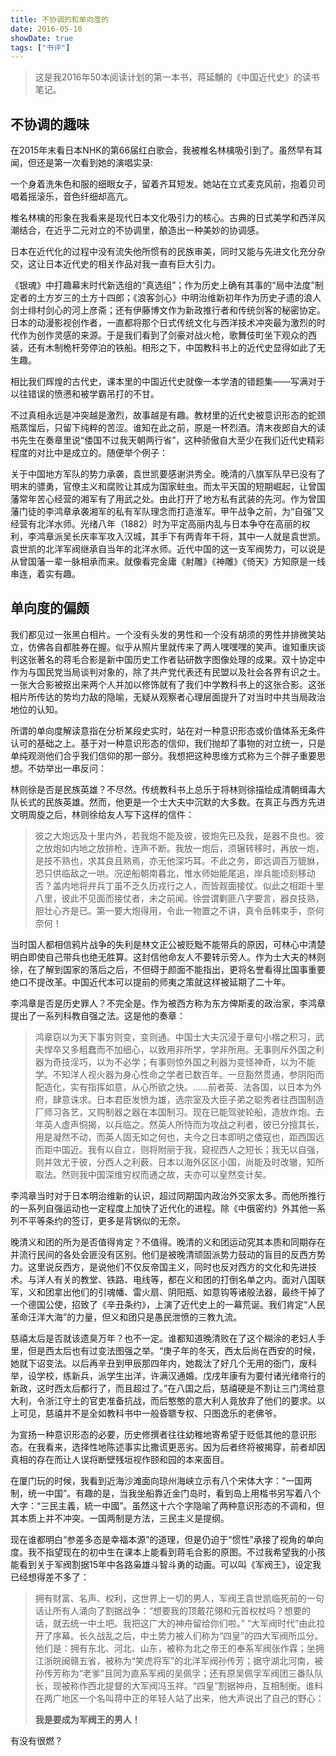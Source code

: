 ```yaml
---
title: 不协调的和单向度的
date: 2016-05-10
showDate: true
tags: ["书评"]
---
```

<blockquote>这是我2016年50本阅读计划的第一本书，蒋延黼的《中国近代史》的读书笔记。</blockquote>

## 不协调的趣味

在2015年末看日本NHK的第66届红白歌会，我被椎名林檎吸引到了。虽然早有耳闻，但还是第一次看到她的演唱实录:

一个身着洗朱色和服的细眼女子，留着齐耳短发。她站在立式麦克风前，抱着贝司唱着摇滚乐，音色纤细却高亢。

椎名林檎的形象在我看来是现代日本文化吸引力的核心。古典的日式美学和西洋风潮结合，在近乎二元对立的不协调里，酿造出一种美妙的协调感。

<!--more-->

日本在近代化的过程中没有流失他所惯有的民族审美，同时又能与先进文化充分杂交，这让日本近代史的相关作品对我一直有巨大引力。

《银魂》中打趣幕末时代新选组的“真选组”；作为历史上确有其事的“局中法度”制定者的土方岁三的土方十四郎；《浪客剑心》中明治维新初年作为历史孑遗的浪人剑士绯村剑心的河上彦斋；还有伊藤博文作为新政推行者和传统剑客的秘密协定。日本的动漫影视创作者，一直都将那个日式传统文化与西洋技术冲突最为激烈的时代作为创作灵感的来源。于是我们看到了剑豪对战火枪，歌舞伎町坐下观众的西装，还有木制桅杆旁停泊的铁船。相形之下，中国教科书上的近代史显得如此了无生趣。

相比我们辉煌的古代史，课本里的中国近代史就像一本学渣的错题集——写满对于以往错误的愤懑和被学霸吊打的不甘。

不过真相永远是冲突越是激烈，故事越是有趣。教材里的近代史被意识形态的蛇颈瓶蒸馏后，只留下纯粹的苦涩。谁知在此之前，原是一杯烈酒。清末夜郎自大的读书先生在奏章里说“倭国不过我天朝两行省”，这种骄傲自大至少在我们近代史精彩程度的对比中是成立的。随便举个例子：

关于中国地方军队的势力承袭，袁世凯要感谢洪秀全。晚清的八旗军队早已没有了明末的骠勇，官僚主义和腐败让其成为国家蛀虫。而太平天国的短期崛起，让曾国藩常年苦心经营的湘军有了用武之处。由此打开了地方私有武装的先河。作为曾国藩门徒的李鸿章承袭湘军的私有军队理念而打造淮军。甲午战争之前，为“自强”又经营有北洋水师。光绪八年（1882）时为平定高丽内乱与日本争夺在高丽的权利，李鸿章派吴长庆率军攻入汉城，其手下有两青年干将，其中一人就是袁世凯。袁世凯的北洋军阀继承自当年的北洋水师。近代中国的这一支军阀势力，可以说是从曾国藩一辈一脉相承而来。就像看完金庸《射雕》《神雕》《倚天》方知原是一线串连，着实有趣。

## 单向度的偏颇

我们都见过一张黑白相片。一个没有头发的男性和一个没有胡须的男性并排微笑站立，仿佛各自都胜券在握。似乎从照片里就传来了两人嘿嘿嘿的笑声。谁知重庆谈判这张著名的蒋毛合影是新中国历史工作者钻研数字图像处理的成果。双十协定中作为与国民党当局谈判对象的，除了共产党代表还有民盟以及社会各界有识之士。一张大合影被抠出来两个人并加以修饰就有了我们中学教科书上的这张合影。这张相片所传达的势均力敌的隐喻，无疑从观察者心理层面提升了对当时中共当局政治地位的认知。

所谓的单向度解读意指在分析某段史实时，站在对一种意识形态或价值体系无条件认可的基础之上。基于对一种意识形态的信仰，我们抛却了事物的对立统一，只是单纯观测他们合乎我们信仰的那一部分。我想把这种思维方式称为三个胖子重要思想。不妨举出一串反问：

林则徐是否是民族英雄？不尽然。传统教科书上总乐于将林则徐描绘成清朝缉毒大队长式的民族英雄。然而，他更是一个士大夫中沉默的大多数。在真正与西方先进文明周旋之后，林则徐给友人写下这样的信件：
<blockquote>彼之大炮远及十里内外，若我炮不能及彼，彼炮先已及我，是器不良也。彼之放炮如内地之放排枪，连声不断。我放一炮后，须辗转移时，再放一炮，是技不熟也，求其良且熟焉，亦无他深巧耳。不此之务，即远调百万貔貅，恐只供临敌之一哄。况逆船朝南暮北，惟水师始能尾追，岸兵能顷刻移动否？盖内地将弁兵丁虽不乏久历戎行之人，而皆觌面接仗。似此之相距十里八里，彼此不见面而接仗者，未之前闻。徐尝谓剿匪八字要言，器良技熟，胆壮心齐是已。第一要大炮得用，令此一物置之不讲，真令岳韩束手，奈何奈何！</blockquote>
当时国人都相信鸦片战争的失利是林文正公被贬黜不能带兵的原因，可林心中清楚明白即使自己带兵也绝无胜算。这封信他命友人不要转示旁人。作为士大夫的林则徐，在了解到国家的落后之后，不但碍于颜面不能指出，更将名誉看得比国事重要绝口不提改革。中国近代本可以提前的师夷之策就这样被延期了二十年。

李鸿章是否是历史罪人？不完全是。作为被西方称为东方俾斯麦的政治家，李鸿章提出了一系列科教自强之法。这是他的奏章：
<blockquote>鸿章窃以为天下事穷则变，变则通。中国士大夫沉浸于章句小楷之积习，武夫悍卒又多粗蠢而不加细心，以致用非所学，学非所用。无事则斥外国之利器为奇技淫巧，以为不必学；有事则惊外国之利器为变怪神奇，以为不能学。不知洋人视火器为身心性命之学者已数百年。一旦豁然贯通，参阴阳而配造化，实有指挥如意，从心所欲之快。……前者英、法各国，以日本为外府，肆意诛求。日本君臣发愤为雄，选宗室及大臣子弟之聪秀者往西国制造厂师习各艺，又购制器之器在本国制习。现在已能驾驶轮船，造放炸炮。去年英人虚声恫揭，以兵临之。然英人所恃而为攻战之利者，彼已分擅其长，用是凝然不动，而英人固无如之何也，夫今之日本即明之倭寇也，距西国远而距中国近。我有以自立，则将附丽于我，窥视西人之短长；我无以自强，则并效尤于彼，分西人之利薮。日本以海外区区小国，尚能及时改辙，知所取法。然则我中国深维穷权而通之故，夫亦可以皇然变计矣。</blockquote>
李鸿章当时对于日本明治维新的认识，超过同期国内政治外交家太多。而他所推行的一系列自强运动也一定程度上加快了近代化的进程。除《中俄密约》外其他一系列不平等条约的签订，更多是背锅似的无奈。

晚清义和团的所为是否值得肯定？不值得。晚清的义和团运动究其本质和同期存在并流行民间的各处会匪没有区别。他们是被晚清顽固派势力鼓动的盲目的反西方势力。这里说反西方，是说他们不仅反帝国主义，同时也反对西方的文化和先进技术。与洋人有关的教堂、铁路、电线等，都在义和团的打倒名单之内。面对八国联军，义和团拿出他们的引魂幡、雷火扇、阴阳瓶、如意钩等诸般法器，最终干掉了一个德国公使，招致了《辛丑条约》，上演了近代史上的一幕荒诞。我们肯定“人民革命汪洋大海”的力量，但义和团只是愚民泄愤的三教九流。

慈禧太后是否就该遗臭万年？也不一定。谁都知道晚清败在了这个糊涂的老妇人手里，但是西太后也有过变法图强之举。“庚子年的冬天，西太后尚在西安的时候，她就下诏变法。以后再辛丑到甲辰那四年内，她裁汰了好几个无用的衙门，废科举，设学校，练新兵，派学生出洋，许满汉通婚。戊戌年康有为要付诸光绪帝行的新政，这时西太后都行了，而且超过了。”在八国之后，慈禧硬是不割让三门湾给意大利，令浙江守土的官吏准备抗战，而后憨憨的意大利人竟放弃了他们的要求。以上可见，慈禧并不是全如教科书中一般昏聩专权、只图逸乐的老佛爷。

为宣扬一种意识形态的必要，历史修撰者往往幼稚地寄希望于贬低其他的意识形态。在我看来，选择性地陈述事实比撒谎更恶劣。因为后者终将被揭穿，前者却因真相的存在而让人误将断壁残垣视作颐和园的本来面目。

在厦门玩的时候，我看到近海沙滩面向琼州海峡立示有八个宋体大字：“一国两制，统一中国”。有趣的是，当我坐船靠近金门岛时，看到岛上用楷书另写着八个大字：“三民主義，統一中國”。虽然这十六个字隐喻了两种意识形态的不调和，但其本质上并不冲突。一国两制是方法，三民主义是提纲。

现在谁都明白“参差多态是幸福本源”的道理，但是仍迫于“惯性”承接了视角的单向度。我不指望现在的初中生在课本上能看到蒋毛合影的原图。不过我希望我的小孩能看到关于军阀割据15年中各路枭雄斗智斗勇的动画。可以叫《军阀王》，设定我已经想得差不多了：

<blockquote>拥有财富、名声、权利，这世界上一切的男人，军阀王袁世凯临死前的一句话让所有人涌向了割据战争：“想要我的顶戴花翎和元首权杖吗？想要的话，就去统一中土吧。我把这广大的神舟留给你们啦。” “大军阀时代”由此拉开了序幕。长久战乱之后，中土势力被人们称为“四皇”的四大军阀所瓜分。他们是：拥有东北、河北、山东，被称为北之帝王的奉系军阀张作霖；坐拥江浙皖闽赣五省，被称为“笑虎将军”的北洋军阀孙传芳；据守湖北河南，被孙传芳称为“老爹”且同为直系军阀的吴佩孚；还有原吴佩孚军阀团三番队队长，现被称作西北提督的大军阀冯玉祥。“四皇”割据神舟，互相制衡。谁料在两广地区一个名叫蒋中正的年轻人站了出来，他大声说出了自己的野心：

<strong>我是要成为军阀王的男人！</strong>
</blockquote>

有没有很燃？

&nbsp;
